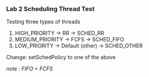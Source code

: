 ### Lab 2 Scheduling Thread Test

Testing three types of threads

1. HIGH_PRIORITY → RR → SCHED_RR
2. MEDIUM_PRIORITY → FCFS → SCHED_FIFO
3. LOW_PRIORITY → Default (other) → SCHED_OTHER

Change: setSchedPolicy to one of the above

*note : FIFO = FCFS*
